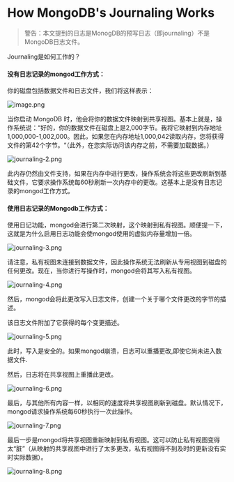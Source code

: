 # How MongoDB's Journaling Works

>警告：本文提到的日志是MonogDB的预写日志（即journaling）不是MongoDB日志文件。

Journaling是如何工作的？

#### 没有日志记录的mongod工作方式：
你的磁盘包括数据文件和日志文件，我们将这样表示：

![image.png](../../images/journaling-1.png)

当你启动 MongoDB 时，他会将你的数据文件映射到共享视图。基本上就是，操作系统说：“好的，你的数据文件在磁盘上是2,000字节。我将它映射到内存地址1,000,000-1,002,000。因此，如果您在内存地址1,000,042读取内存，您将获得文件的第42个字节。“（此外，在您实际访问该内存之前，不需要加载数据。）

![journaling-2.png](../../images/journaling-2.png)

此内存仍然由文件支持，如果在内存中进行更改，操作系统会将这些更改刷新到基础文件，它要求操作系统每60秒刷新一次内存中的更改。这基本上是没有日志记录的mongod工作方式。

#### 使用日志记录的Mongodb工作方式：
使用日记功能，mongod会进行第二次映射，这个映射到私有视图。顺便提一下，这就是为什么启用日志功能会使mongod使用的虚拟内存量增加一倍。

![journaling-3.png](../../images/journaling-3.png)

请注意，私有视图未连接到数据文件，因此操作系统无法刷新从专用视图到磁盘的任何更改。现在，当你进行写操作时，mongod会将其写入私有视图。

![journaling-4.png](../../images/journaling-4.png)

然后，mongod会将此更改写入日志文件，创建一个关于哪个文件更改的字节的描述。

该日志文件附加了它获得的每个变更描述。

![journaling-5.png](../../images/journaling-5.png)

此时，写入是安全的。如果mongod崩溃，日志可以重播更改,即使它尚未进入数据文件.

然后，日志将在共享视图上重播此更改。

![journaling-6.png](../../images/journaling-6.png)

最后，与其他所有内容一样，以相同的速度将共享视图刷新到磁盘。默认情况下，mongod请求操作系统每60秒执行一次此操作。

![journaling-7.png](../../images/journaling-7.png)

最后一步是mongod将共享视图重新映射到私有视图。这可以防止私有视图变得太“脏”（从映射的共享视图中进行了太多更改，私有视图得不到及时的更新没有实时实际数据）。

![journaling-8.png](../../images/journaling-8.png)



